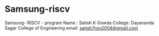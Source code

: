 # Samsung-riscv
Samsung- RISCV - program
Name : Satish K Gowda
College: Dayananda Sagar College of Engineering
email: satish7nov2004@gmail.com
